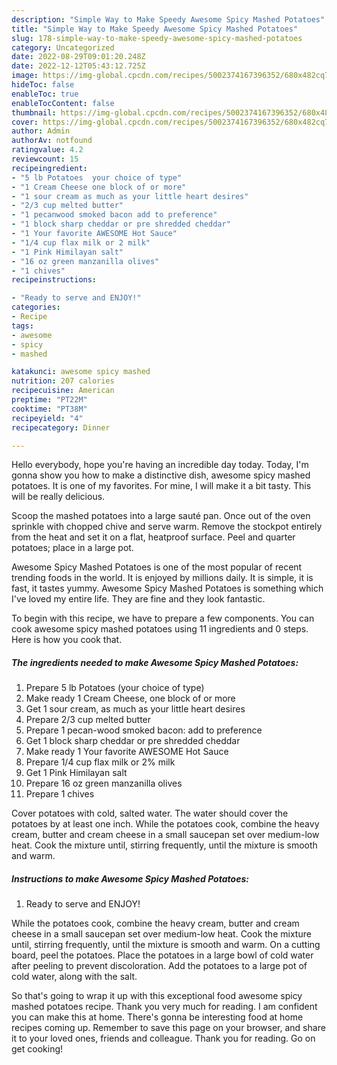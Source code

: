 ```yaml
---
description: "Simple Way to Make Speedy Awesome Spicy Mashed Potatoes"
title: "Simple Way to Make Speedy Awesome Spicy Mashed Potatoes"
slug: 178-simple-way-to-make-speedy-awesome-spicy-mashed-potatoes
category: Uncategorized
date: 2022-08-29T09:01:20.248Z
date: 2022-12-12T05:43:12.725Z
image: https://img-global.cpcdn.com/recipes/5002374167396352/680x482cq70/awesome-spicy-mashed-potatoes-recipe-main-photo.jpg
hideToc: false
enableToc: true
enableTocContent: false
thumbnail: https://img-global.cpcdn.com/recipes/5002374167396352/680x482cq70/awesome-spicy-mashed-potatoes-recipe-main-photo.jpg
cover: https://img-global.cpcdn.com/recipes/5002374167396352/680x482cq70/awesome-spicy-mashed-potatoes-recipe-main-photo.jpg
author: Admin
authorAv: notfound
ratingvalue: 4.2
reviewcount: 15
recipeingredient:
- "5 lb Potatoes  your choice of type"
- "1 Cream Cheese one block of or more"
- "1 sour cream as much as your little heart desires"
- "2/3 cup melted butter"
- "1 pecanwood smoked bacon add to preference"
- "1 block sharp cheddar or pre shredded cheddar"
- "1 Your favorite AWESOME Hot Sauce"
- "1/4 cup flax milk or 2 milk"
- "1 Pink Himilayan salt"
- "16 oz green manzanilla olives"
- "1 chives"
recipeinstructions:

- "Ready to serve and ENJOY!"
categories:
- Recipe
tags:
- awesome
- spicy
- mashed

katakunci: awesome spicy mashed 
nutrition: 207 calories
recipecuisine: American
preptime: "PT22M"
cooktime: "PT38M"
recipeyield: "4"
recipecategory: Dinner

---
```



Hello everybody, hope you're having an incredible day today. Today, I'm gonna show you how to make a distinctive dish, awesome spicy mashed potatoes. It is one of my favorites. For mine, I will make it a bit tasty. This will be really delicious.

Scoop the mashed potatoes into a large sauté pan. Once out of the oven sprinkle with chopped chive and serve warm. Remove the stockpot entirely from the heat and set it on a flat, heatproof surface. Peel and quarter potatoes; place in a large pot.

Awesome Spicy Mashed Potatoes is one of the most popular of recent trending foods in the world. It is enjoyed by millions daily. It is simple, it is fast, it tastes yummy. Awesome Spicy Mashed Potatoes is something which I've loved my entire life. They are fine and they look fantastic.


To begin with this recipe, we have to prepare a few components. You can cook awesome spicy mashed potatoes using 11 ingredients and 0 steps. Here is how you cook that.

<!--inarticleads1-->

##### The ingredients needed to make Awesome Spicy Mashed Potatoes:

1. Prepare 5 lb Potatoes  (your choice of type)
1. Make ready 1 Cream Cheese, one block of or more
1. Get 1 sour cream, as much as your little heart desires
1. Prepare 2/3 cup melted butter
1. Prepare 1 pecan-wood smoked bacon: add to preference
1. Get 1 block sharp cheddar or pre shredded cheddar
1. Make ready 1 Your favorite AWESOME Hot Sauce
1. Prepare 1/4 cup flax milk or 2% milk
1. Get 1 Pink Himilayan salt
1. Prepare 16 oz green manzanilla olives
1. Prepare 1 chives


Cover potatoes with cold, salted water. The water should cover the potatoes by at least one inch. While the potatoes cook, combine the heavy cream, butter and cream cheese in a small saucepan set over medium-low heat. Cook the mixture until, stirring frequently, until the mixture is smooth and warm. 

<!--inarticleads2-->

##### Instructions to make Awesome Spicy Mashed Potatoes:


1. Ready to serve and ENJOY!

While the potatoes cook, combine the heavy cream, butter and cream cheese in a small saucepan set over medium-low heat. Cook the mixture until, stirring frequently, until the mixture is smooth and warm. On a cutting board, peel the potatoes. Place the potatoes in a large bowl of cold water after peeling to prevent discoloration. Add the potatoes to a large pot of cold water, along with the salt. 

So that's going to wrap it up with this exceptional food awesome spicy mashed potatoes recipe. Thank you very much for reading. I am confident you can make this at home. There's gonna be interesting food at home recipes coming up. Remember to save this page on your browser, and share it to your loved ones, friends and colleague. Thank you for reading. Go on get cooking!
